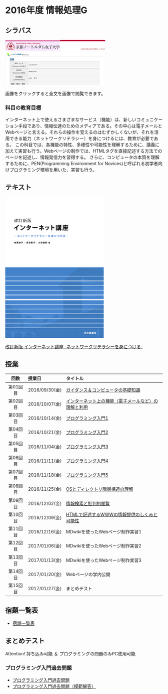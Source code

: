 # 2016年度 情報処理G

## シラバス

[![](2016infoG/syllabus-mini.png)](2016infoG/syllabus.png)

画像をクリックすると全文を画像で閲覧できます。

### 科目の教育目標

インターネット上で使えるさまざまなサービス（機能）は、新しいコミュニケーション手段であり、情報伝達のためのメディアである。その中心は電子メールとWebページと言える。それらの操作を覚えるのはむずかしくないが、それを活用できる能力（ネットワークリテラシー）を身につけるには、教育が必要である。
この科目では、各機能の特性、多様性や可能性を理解するために、講義に加えて実習も行う。Webページの制作では、HTMLタグを直接記述する方法でのページを記述し、情報発信力を習得する。
さらに、コンピュータの本質を理解するために、PEN(Programming Environment for Novices)と呼ばれる初学者向けプログラミング環境を用いた、実習も行う。  

## テキスト

![](../files/InfoBook.png)

[改訂新版 インターネット講座 -ネットワークリテラシーを身につける-](http://www.tomo.gr.jp/internet/)

## 授業

| 回数 | 授業日 | タイトル |
|:-:|:--|:--|
|第01回目|2016/09/30(金)|[ガイダンス＆コンピュータの基礎知識](2016infoG/01.md)|
|第02回目|2016/10/07(金)|[インターネット上の機能（電子メールなど）の理解と利用](2016infoG/02.md)|
|第03回目|2016/10/14(金)|[プログラミング入門1](2016infoG/03.md)|
|第04回目|2016/10/21(金)|[プログラミング入門2](2016infoG/04.md)|
|第05回目|2016/11/04(金)|[プログラミング入門3](2016infoG/05.md)|
|第06回目|2016/11/11(金)|[プログラミング入門4](2016infoG/06.md)|
|第07回目|2016/11/18(金)|[プログラミング入門5](2016infoG/07.md)|
|第08回目|2016/11/25(金)|[OSとディレクトリ階層構造の理解](2016infoG/08.md)|
|第09回目|2016/12/02(金)|[情報検索と批判的閲覧](2016infoG/09.md)|
|第10回目|2016/12/09(金)|[HTMLで記述するWWWの情報提供のしくみと可能性](2016infoG/10.md)|
|第11回目|2016/12/16(金)|MDwikiを使ったWebページ制作実習1|
|第12回目|2017/01/06(金)|MDwikiを使ったWebページ制作実習2|
|第13回目|2017/01/13(金)|MDwikiを使ったWebページ制作実習3|
|第14回目|2017/01/20(金)|Webページの学内公開|
|第15回目|2017/01/27(金)|まとめテスト|

## 宿題一覧表

- [宿題一覧表](2016infoG/kadaiList.md)

## まとめテスト

Attention! 持ち込み可能 ＆ プログラミングの問題のみPC使用可能

### プログラミング入門過去問題

- [プログラミング入門過去問題](2016infoG/pro-kako.pdf)
- [プログラミング入門過去問題（模範解答）](2016infoG/pro-kako_ans.pdf)